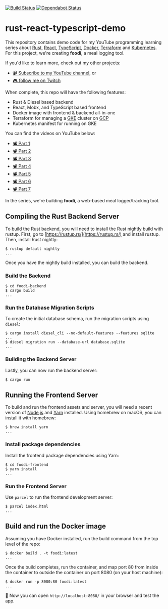 [![Build Status](https://travis-ci.org/brndnmtthws/rust-react-typescript-demo.svg?branch=master)](https://travis-ci.org/brndnmtthws/rust-react-typescript-demo) [![Dependabot Status](https://api.dependabot.com/badges/status?host=github&repo=brndnmtthws/rust-react-typescript-demo)](https://dependabot.com)

# rust-react-typescript-demo

This repository contains demo code for my YouTube programming learning series about [Rust](https://www.rust-lang.org/), [React](https://reactjs.org/), [TypeScript](https://www.typescriptlang.org/), [Docker](https://docs.docker.com/install/), [Terraform](https://www.terraform.io/) and [Kubernetes](https://kubernetes.io/). For this project, we're creating **foodi**, a meal logging tool.

If you'd like to learn more, check out my other projects:

- [📹 Subscribe to my YouTube channel](https://www.youtube.com/c/BrendenMatthews/live), or
- [🎮 follow me on Twitch](https://www.twitch.tv/brndnmtthws)

When complete, this repo will have the following features:

- Rust & Diesel based backend
- React, Mobx, and TypeScript based frontend
- Docker image with frontend & backend all-in-one
- Terraform for managing a [GKE](https://cloud.google.com/kubernetes-engine/) cluster on [GCP](https://cloud.google.com/)
- Kubernetes manifest for running on GKE

You can find the videos on YouTube below:

- [📽 Part 1](https://youtu.be/-DNF8qkJ0ws)
- [📽 Part 2](https://youtu.be/aRpUbu2wTiA)
- [📽 Part 3](https://youtu.be/GinLXQVqJM4)
- [📽 Part 4](https://youtu.be/daHmhL1UCIs)
- [📽 Part 5](https://youtu.be/xWf3VyThZJY)
- [📽 Part 6](https://youtu.be/KhuZb5mF7C0)
- [📽 Part 7](https://youtu.be/AOTswOoetjU)

In the series, we're building **foodi**, a web-based meal logger/tracking tool.

## Compiling the Rust Backend Server

To build the Rust backend, you will need to install the Rust nightly build
with rustup. First, go to [https://rustup.rs/](https://rustup.rs/) and
install rustup. Then, install Rust nightly:

```ShellSession
$ rustup default nightly
...
```

Once you have the nightly build installed, you can build the backend.

### Build the Backend

```ShellSession
$ cd foodi-backend
$ cargo build
...
```

### Run the Database Migration Scripts

To create the initial database schema, run the migration scripts using
`diesel`:

```ShellSession
$ cargo install diesel_cli --no-default-features --features sqlite
...
$ diesel migration run --database-url database.sqlite
...
```

### Building the Backend Server

Lastly, you can now run the backend server:

```ShellSession
$ cargo run
```

## Running the Frontend Server

To build and run the frontend assets and server, you will need a recent
version of [Node.js]() and [Yarn](https://yarnpkg.com/en/) installed. Using homebrew on macOS, you can
install it with homebrew:

```ShellSession
$ brew install yarn
...
```

### Install package dependencies

Install the frontend package dependencies using Yarn:

```ShellSession
$ cd foodi-frontend
$ yarn install
...
```

### Run the Frontend Server

Use `parcel` to run the frontend development server:

```ShellSession
$ parcel index.html
...
```

## Build and run the Docker image

Assuming you have Docker installed, run the build command from the top level of the repo:

```ShellSession
$ docker build . -t foodi:latest
...
```

Once the build completes, run the container, and map port 80 from inside the container to outside the container on port 8080 (on your host machine):

```ShellSession
$ docker run -p 8080:80 foodi:latest
...
```

🎉 Now you can open `http://localhost:8080/` in your browser and test the app.
